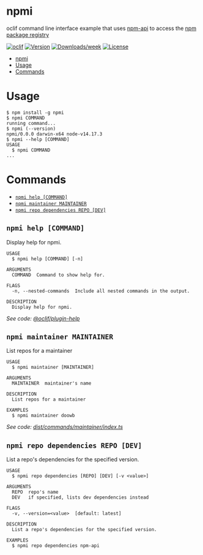 # npmi
oclif command line interface example that uses [npm-api](https://github.com/doowb/npm-api) to access the [npm package registry](https://www.npmjs.com)


[![oclif](https://img.shields.io/badge/cli-oclif-brightgreen.svg)](https://oclif.io)
[![Version](https://img.shields.io/npm/v/oclif-hello-world.svg)](https://npmjs.org/package/npmi)
[![Downloads/week](https://img.shields.io/npm/dw/oclif-hello-world.svg)](https://npmjs.org/package/npmi)
[![License](https://img.shields.io/npm/l/oclif-hello-world.svg)](https://github.com/jkoutavas/npmi/blob/main/package.json)

<!-- toc -->
* [npmi](#npmi)
* [Usage](#usage)
* [Commands](#commands)
<!-- tocstop -->
# Usage
<!-- usage -->
```sh-session
$ npm install -g npmi
$ npmi COMMAND
running command...
$ npmi (--version)
npmi/0.0.0 darwin-x64 node-v14.17.3
$ npmi --help [COMMAND]
USAGE
  $ npmi COMMAND
...
```
<!-- usagestop -->
# Commands
<!-- commands -->
* [`npmi help [COMMAND]`](#npmi-help-command)
* [`npmi maintainer MAINTAINER`](#npmi-maintainer-maintainer)
* [`npmi repo dependencies REPO [DEV]`](#npmi-repo-dependencies-repo-dev)

## `npmi help [COMMAND]`

Display help for npmi.

```
USAGE
  $ npmi help [COMMAND] [-n]

ARGUMENTS
  COMMAND  Command to show help for.

FLAGS
  -n, --nested-commands  Include all nested commands in the output.

DESCRIPTION
  Display help for npmi.
```

_See code: [@oclif/plugin-help](https://github.com/oclif/plugin-help/blob/v5.1.11/src/commands/help.ts)_

## `npmi maintainer MAINTAINER`

List repos for a maintainer

```
USAGE
  $ npmi maintainer [MAINTAINER]

ARGUMENTS
  MAINTAINER  maintainer's name

DESCRIPTION
  List repos for a maintainer

EXAMPLES
  $ npmi maintainer doowb
```

_See code: [dist/commands/maintainer/index.ts](https://github.com/jkoutavas/npmi/blob/v0.0.0/dist/commands/maintainer/index.ts)_

## `npmi repo dependencies REPO [DEV]`

List a repo's dependencies for the specified version.

```
USAGE
  $ npmi repo dependencies [REPO] [DEV] [-v <value>]

ARGUMENTS
  REPO  repo's name
  DEV   if specified, lists dev dependencies instead

FLAGS
  -v, --version=<value>  [default: latest]

DESCRIPTION
  List a repo's dependencies for the specified version.

EXAMPLES
  $ npmi repo dependencies npm-api
```
<!-- commandsstop -->
